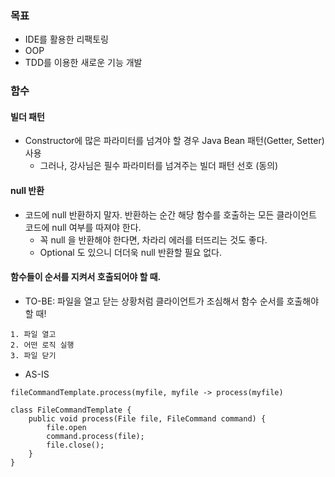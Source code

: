 ### 목표
- IDE를 활용한 리팩토링
- OOP
- TDD를 이용한 새로운 기능 개발


### 함수
#### 빌더 패턴
- Constructor에 많은 파라미터를 넘겨야 할 경우 Java Bean 패턴(Getter, Setter) 사용
  - 그러나, 강사님은 필수 파라미터를 넘겨주는 빌더 패턴 선호 (동의)
#### null 반환
- 코드에 null 반환하지 말자. 반환하는 순간 해당 함수를 호출하는 모든 클라이언트 코드에 null 여부를 따져야 한다.
  - 꼭 null 을 반환해야 한다면, 차라리 에러를 터뜨리는 것도 좋다.
  - Optional<T> 도 있으니 더더욱 null 반환할 필요 없다. 

#### 함수들이 순서를 지켜서 호출되어야 할 때.
- TO-BE: 파일을 열고 닫는 상황처럼 클라이언트가 조심해서 함수 순서를 호출해야 할 때!
```angular2html
1. 파일 열고
2. 어떤 로직 실행
3. 파일 닫기
```

- AS-IS
```angular2html
fileCommandTemplate.process(myfile, myfile -> process(myfile)

class FileCommandTemplate {
    public void process(File file, FileCommand command) {
        file.open
        command.process(file);
        file.close();
    }
}
```
